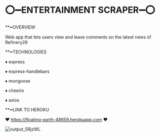 # ⭕️➖ENTERTAINMENT SCRAPER➖⭕️


**➖OVERVIEW

Web app that lets users view and leave comments on the latest news of Refinery29



**➖TECHNOLOGIES


   ♦️ express

   ♦️ express-handlebars

   ♦️ mongoose

   ♦️ cheerio

   ♦️ axios
   


**➖LINK TO HEROKU


:heart: https://floating-earth-48659.herokuapp.com :heart:

![output_5RjzWL](https://user-images.githubusercontent.com/47344468/61414812-875b5480-a8b4-11e9-8177-457004672fab.gif)

